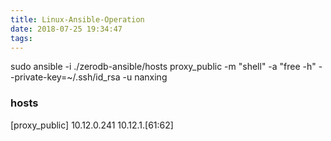 ```yaml
---
title: Linux-Ansible-Operation
date: 2018-07-25 19:34:47
tags:
---
```



sudo ansible -i ./zerodb-ansible/hosts proxy_public  -m "shell" -a "free -h" --private-key=~/.ssh/id_rsa -u nanxing

### hosts
[proxy_public]
10.12.0.241
10.12.1.[61:62]